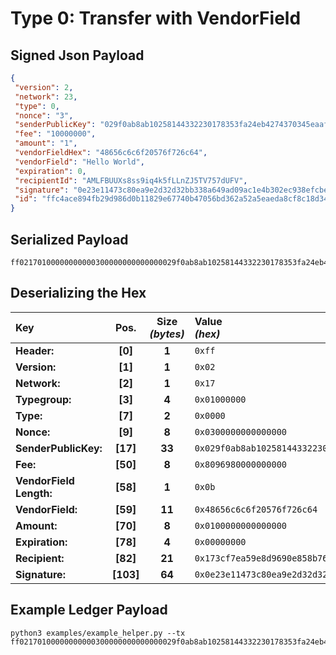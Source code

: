 
# Type 0: Transfer with VendorField

## Signed Json Payload

```json
{
 "version": 2,
 "network": 23,
 "type": 0,
 "nonce": "3",
 "senderPublicKey": "029f0ab8ab10258144332230178353fa24eb4274370345eaaf1594948a79c89399",
 "fee": "10000000",
 "amount": "1",
 "vendorFieldHex": "48656c6c6f20576f726c64",
 "vendorField": "Hello World",
 "expiration": 0,
 "recipientId": "AMLFBUUXs8ss9iq4k5fLLnZJ5TV757dUFV",
 "signature": "0e23e11473c80ea9e2d32d32bb338a649ad09ac1e4b302ec938efcbe3046176344495e538d3fb1b95efd1f2d0d847b34eee0c440ae4575446d93e5c4219c0e63",
 "id": "ffc4ace894fb29d986d0b11829e67740b47056bd362a52a5eaeda8cf8c18d349"
}
```

## Serialized Payload

```shell
ff02170100000000000300000000000000029f0ab8ab10258144332230178353fa24eb4274370345eaaf1594948a79c8939980969800000000000b48656c6c6f20576f726c64010000000000000000000000173cf7ea59e8d9690e858b7674885b9a4a2c4365d60e23e11473c80ea9e2d32d32bb338a649ad09ac1e4b302ec938efcbe3046176344495e538d3fb1b95efd1f2d0d847b34eee0c440ae4575446d93e5c4219c0e63
```

## Deserializing the Hex

| Key                       | Pos.      | Size<br>_(bytes)_ | Value<br> _(hex)_     |
| :--                       | :--:      | :---------------: | :----------------     |
| **Header:**               | **[0]**   | **1**             | `0xff`                |
| **Version:**              | **[1]**   | **1**             | `0x02`                |
| **Network:**              | **[2]**   | **1**             | `0x17`                |
| **Typegroup:**            | **[3]**   | **4**             | `0x01000000`          |
| **Type:**                 | **[7]**   | **2**             | `0x0000`              |
| **Nonce:**                | **[9]**   | **8**             | `0x0300000000000000`  |
| **SenderPublicKey:**      | **[17]**  | **33**            | `0x029f0ab8ab10258144332230178353fa24eb4274370345eaaf1594948a79c89399`    |
| **Fee:**                  | **[50]**  | **8**             | `0x8096980000000000`  |
| **VendorField Length:**   | **[58]**  | **1**             | `0x0b`                |
| **VendorField:**          | **[59]**  | **11**            | `0x48656c6c6f20576f726c64`    |
| **Amount:**               | **[70]**  | **8**             | `0x0100000000000000`  |
| **Expiration:**           | **[78]**  | **4**             | `0x00000000`          |
| **Recipient:**            | **[82]**  | **21**            | `0x173cf7ea59e8d9690e858b7674885b9a4a2c4365d6`    |
| **Signature:**            | **[103]** | **64**            | `0x0e23e11473c80ea9e2d32d32bb338a649ad09ac1e4b302ec938efcbe3046176344495e538d3fb1b95efd1f2d0d847b34eee0c440ae4575446d93e5c4219c0e63`  |

## Example Ledger Payload

```shell
python3 examples/example_helper.py --tx ff02170100000000000300000000000000029f0ab8ab10258144332230178353fa24eb4274370345eaaf1594948a79c8939980969800000000000b48656c6c6f20576f726c64010000000000000000000000173cf7ea59e8d9690e858b7674885b9a4a2c4365d6
```
